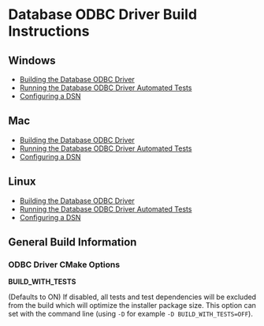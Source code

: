 # Database ODBC Driver Build Instructions

## Windows
* [Building the Database ODBC Driver](./build_win.md)
* [Running the Database ODBC Driver Automated Tests](./run_tests_win.md)
* [Configuring a DSN](../user/windows_configure_dsn.md)

## Mac
* [Building the Database ODBC Driver](./build_mac.md)
* [Running the Database ODBC Driver Automated Tests](./run_tests_mac.md)
* [Configuring a DSN](../user/mac_configure_dsn.md)

## Linux
* [Building the Database ODBC Driver](./build_linux.md)
* [Running the Database ODBC Driver Automated Tests](./run_tests_linux.md)
* [Configuring a DSN](../user/linux_configure_dsn.md)

## General Build Information

### ODBC Driver CMake Options

**BUILD_WITH_TESTS**

(Defaults to ON) If disabled, all tests and test dependencies will be excluded from the build which will optimize the installer package size. This option can set with the command line (using `-D` for example `-D BUILD_WITH_TESTS=OFF`).
